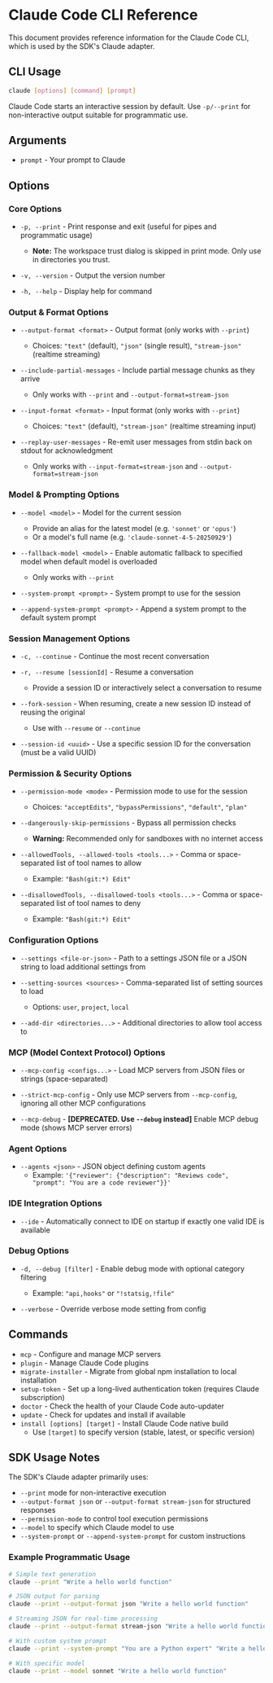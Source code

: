 # Claude Code CLI Reference

This document provides reference information for the Claude Code CLI, which is used by the SDK's Claude adapter.

## CLI Usage

```bash
claude [options] [command] [prompt]
```

Claude Code starts an interactive session by default. Use `-p/--print` for non-interactive output suitable for programmatic use.

## Arguments

- `prompt` - Your prompt to Claude

## Options

### Core Options

- `-p, --print` - Print response and exit (useful for pipes and programmatic usage)
  - **Note:** The workspace trust dialog is skipped in print mode. Only use in directories you trust.

- `-v, --version` - Output the version number

- `-h, --help` - Display help for command

### Output & Format Options

- `--output-format <format>` - Output format (only works with `--print`)
  - Choices: `"text"` (default), `"json"` (single result), `"stream-json"` (realtime streaming)

- `--include-partial-messages` - Include partial message chunks as they arrive
  - Only works with `--print` and `--output-format=stream-json`

- `--input-format <format>` - Input format (only works with `--print`)
  - Choices: `"text"` (default), `"stream-json"` (realtime streaming input)

- `--replay-user-messages` - Re-emit user messages from stdin back on stdout for acknowledgment
  - Only works with `--input-format=stream-json` and `--output-format=stream-json`

### Model & Prompting Options

- `--model <model>` - Model for the current session
  - Provide an alias for the latest model (e.g. `'sonnet'` or `'opus'`)
  - Or a model's full name (e.g. `'claude-sonnet-4-5-20250929'`)

- `--fallback-model <model>` - Enable automatic fallback to specified model when default model is overloaded
  - Only works with `--print`

- `--system-prompt <prompt>` - System prompt to use for the session

- `--append-system-prompt <prompt>` - Append a system prompt to the default system prompt

### Session Management Options

- `-c, --continue` - Continue the most recent conversation

- `-r, --resume [sessionId]` - Resume a conversation
  - Provide a session ID or interactively select a conversation to resume

- `--fork-session` - When resuming, create a new session ID instead of reusing the original
  - Use with `--resume` or `--continue`

- `--session-id <uuid>` - Use a specific session ID for the conversation (must be a valid UUID)

### Permission & Security Options

- `--permission-mode <mode>` - Permission mode to use for the session
  - Choices: `"acceptEdits"`, `"bypassPermissions"`, `"default"`, `"plan"`

- `--dangerously-skip-permissions` - Bypass all permission checks
  - **Warning:** Recommended only for sandboxes with no internet access

- `--allowedTools, --allowed-tools <tools...>` - Comma or space-separated list of tool names to allow
  - Example: `"Bash(git:*) Edit"`

- `--disallowedTools, --disallowed-tools <tools...>` - Comma or space-separated list of tool names to deny
  - Example: `"Bash(git:*) Edit"`

### Configuration Options

- `--settings <file-or-json>` - Path to a settings JSON file or a JSON string to load additional settings from

- `--setting-sources <sources>` - Comma-separated list of setting sources to load
  - Options: `user`, `project`, `local`

- `--add-dir <directories...>` - Additional directories to allow tool access to

### MCP (Model Context Protocol) Options

- `--mcp-config <configs...>` - Load MCP servers from JSON files or strings (space-separated)

- `--strict-mcp-config` - Only use MCP servers from `--mcp-config`, ignoring all other MCP configurations

- `--mcp-debug` - **[DEPRECATED. Use `--debug` instead]** Enable MCP debug mode (shows MCP server errors)

### Agent Options

- `--agents <json>` - JSON object defining custom agents
  - Example: `'{"reviewer": {"description": "Reviews code", "prompt": "You are a code reviewer"}}'`

### IDE Integration Options

- `--ide` - Automatically connect to IDE on startup if exactly one valid IDE is available

### Debug Options

- `-d, --debug [filter]` - Enable debug mode with optional category filtering
  - Example: `"api,hooks"` or `"!statsig,!file"`

- `--verbose` - Override verbose mode setting from config

## Commands

- `mcp` - Configure and manage MCP servers
- `plugin` - Manage Claude Code plugins
- `migrate-installer` - Migrate from global npm installation to local installation
- `setup-token` - Set up a long-lived authentication token (requires Claude subscription)
- `doctor` - Check the health of your Claude Code auto-updater
- `update` - Check for updates and install if available
- `install [options] [target]` - Install Claude Code native build
  - Use `[target]` to specify version (stable, latest, or specific version)

## SDK Usage Notes

The SDK's Claude adapter primarily uses:

- `--print` mode for non-interactive execution
- `--output-format json` or `--output-format stream-json` for structured responses
- `--permission-mode` to control tool execution permissions
- `--model` to specify which Claude model to use
- `--system-prompt` or `--append-system-prompt` for custom instructions

### Example Programmatic Usage

```bash
# Simple text generation
claude --print "Write a hello world function"

# JSON output for parsing
claude --print --output-format json "Write a hello world function"

# Streaming JSON for real-time processing
claude --print --output-format stream-json "Write a hello world function"

# With custom system prompt
claude --print --system-prompt "You are a Python expert" "Write a hello world function"

# With specific model
claude --print --model sonnet "Write a hello world function"
```
